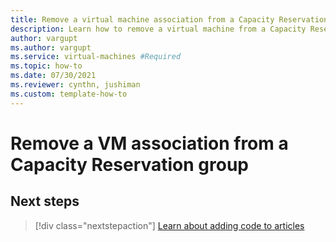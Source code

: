 ```yaml
---
title: Remove a virtual machine association from a Capacity Reservation group (preview)
description: Learn how to remove a virtual machine from a Capacity Reservation group.
author: vargupt
ms.author: vargupt
ms.service: virtual-machines #Required
ms.topic: how-to
ms.date: 07/30/2021
ms.reviewer: cynthn, jushiman
ms.custom: template-how-to
---
```


# Remove a VM association from a Capacity Reservation group 

<!-- intro --> 


## Next steps

> [!div class="nextstepaction"]
> [Learn about adding code to articles](availability.md)